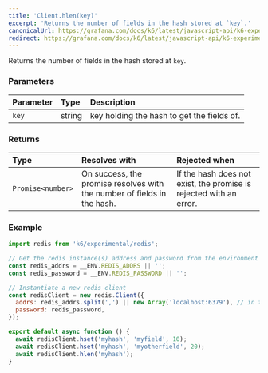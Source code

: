 ```yaml
---
title: 'Client.hlen(key)'
excerpt: 'Returns the number of fields in the hash stored at `key`.'
canonicalUrl: https://grafana.com/docs/k6/latest/javascript-api/k6-experimental/redis/client/client-hlen/
redirect: https://grafana.com/docs/k6/latest/javascript-api/k6-experimental/redis/client/client-hlen/
---
```


Returns the number of fields in the hash stored at `key`.

### Parameters

| Parameter | Type   | Description                                |
| :-------- | :----- | :----------------------------------------- |
| `key`     | string | key holding the hash to get the fields of. |


### Returns

| Type              | Resolves with                                                           | Rejected when                                                      |
| :---------------- | :---------------------------------------------------------------------- | :----------------------------------------------------------------- |
| `Promise<number>` | On success, the promise resolves with the number of fields in the hash. | If the hash does not exist, the promise is rejected with an error. |

### Example

<CodeGroup labels={[]}>

```javascript
import redis from 'k6/experimental/redis';

// Get the redis instance(s) address and password from the environment
const redis_addrs = __ENV.REDIS_ADDRS || '';
const redis_password = __ENV.REDIS_PASSWORD || '';

// Instantiate a new redis client
const redisClient = new redis.Client({
  addrs: redis_addrs.split(',') || new Array('localhost:6379'), // in the form of 'host:port', separated by commas
  password: redis_password,
});

export default async function () {
  await redisClient.hset('myhash', 'myfield', 10);
  await redisClient.hset('myhash', 'myotherfield', 20);
  await redisClient.hlen('myhash');
}
```

</CodeGroup>